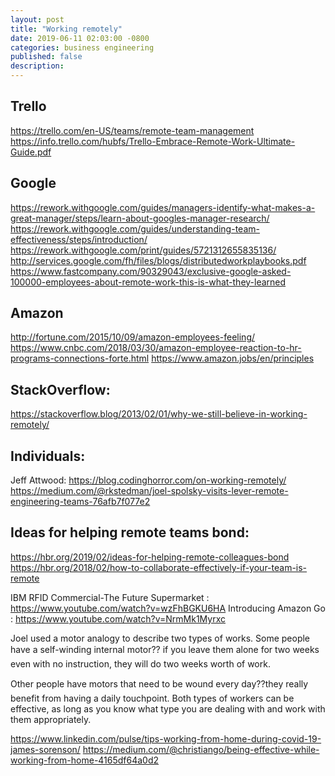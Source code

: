 ```yaml
---
layout: post
title: "Working remotely"
date: 2019-06-11 02:03:00 -0800
categories: business engineering
published: false
description:
---
```



## Trello
https://trello.com/en-US/teams/remote-team-management
https://info.trello.com/hubfs/Trello-Embrace-Remote-Work-Ultimate-Guide.pdf

## Google
https://rework.withgoogle.com/guides/managers-identify-what-makes-a-great-manager/steps/learn-about-googles-manager-research/
https://rework.withgoogle.com/guides/understanding-team-effectiveness/steps/introduction/
https://rework.withgoogle.com/print/guides/5721312655835136/
http://services.google.com/fh/files/blogs/distributedworkplaybooks.pdf
https://www.fastcompany.com/90329043/exclusive-google-asked-100000-employees-about-remote-work-this-is-what-they-learned

## Amazon
http://fortune.com/2015/10/09/amazon-employees-feeling/
https://www.cnbc.com/2018/03/30/amazon-employee-reaction-to-hr-programs-connections-forte.html
https://www.amazon.jobs/en/principles

## StackOverflow:
https://stackoverflow.blog/2013/02/01/why-we-still-believe-in-working-remotely/

## Individuals:
Jeff Attwood: https://blog.codinghorror.com/on-working-remotely/
https://medium.com/@rkstedman/joel-spolsky-visits-lever-remote-engineering-teams-76afb7f077e2


## Ideas for helping remote teams bond:
https://hbr.org/2019/02/ideas-for-helping-remote-colleagues-bond
https://hbr.org/2018/02/how-to-collaborate-effectively-if-your-team-is-remote


IBM RFID Commercial-The Future Supermarket	: https://www.youtube.com/watch?v=wzFhBGKU6HA
Introducing Amazon Go : https://www.youtube.com/watch?v=NrmMk1Myrxc

Joel used a motor analogy to describe two types of works. Some people have a self-winding internal motor??
if you leave them alone for two weeks even with no instruction, they will do two weeks worth of work. 

Other people have motors that need to be wound every day??they really benefit from having a daily touchpoint.
Both types of workers can be effective, as long as you know what type you are dealing with and work with them appropriately.



https://www.linkedin.com/pulse/tips-working-from-home-during-covid-19-james-sorenson/
https://medium.com/@christiango/being-effective-while-working-from-home-4165df64a0d2

